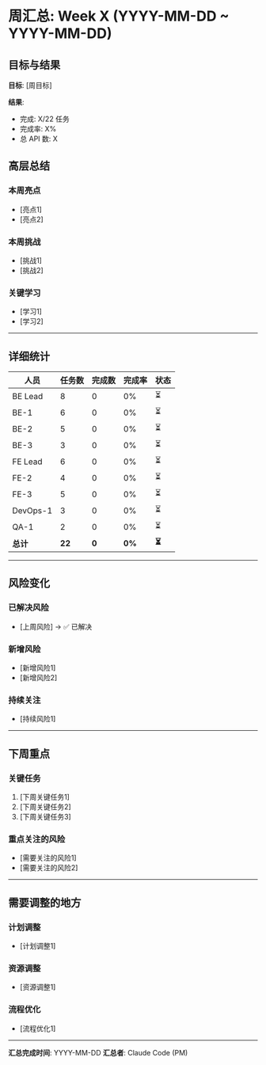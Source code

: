 # 周汇总: Week X (YYYY-MM-DD ~ YYYY-MM-DD)

## 目标与结果

**目标**: [周目标]

**结果**:
- 完成: X/22 任务
- 完成率: X%
- 总 API 数: X

## 高层总结

### 本周亮点
- [亮点1]
- [亮点2]

### 本周挑战
- [挑战1]
- [挑战2]

### 关键学习
- [学习1]
- [学习2]

---

## 详细统计

| 人员 | 任务数 | 完成数 | 完成率 | 状态 |
|------|--------|--------|--------|------|
| BE Lead | 8 | 0 | 0% | ⏳ |
| BE-1 | 6 | 0 | 0% | ⏳ |
| BE-2 | 5 | 0 | 0% | ⏳ |
| BE-3 | 3 | 0 | 0% | ⏳ |
| FE Lead | 6 | 0 | 0% | ⏳ |
| FE-2 | 4 | 0 | 0% | ⏳ |
| FE-3 | 5 | 0 | 0% | ⏳ |
| DevOps-1 | 3 | 0 | 0% | ⏳ |
| QA-1 | 2 | 0 | 0% | ⏳ |
| **总计** | **22** | **0** | **0%** | **⏳** |

---

## 风险变化

### 已解决风险
- [上周风险] → ✅ 已解决

### 新增风险
- [新增风险1]
- [新增风险2]

### 持续关注
- [持续风险1]

---

## 下周重点

### 关键任务
1. [下周关键任务1]
2. [下周关键任务2]
3. [下周关键任务3]

### 重点关注的风险
- [需要关注的风险1]
- [需要关注的风险2]

---

## 需要调整的地方

### 计划调整
- [计划调整1]

### 资源调整
- [资源调整1]

### 流程优化
- [流程优化1]

---

**汇总完成时间**: YYYY-MM-DD
**汇总者**: Claude Code (PM)
